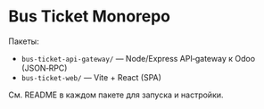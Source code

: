 # Bus Ticket Monorepo

Пакеты:
- `bus-ticket-api-gateway/` — Node/Express API‑gateway к Odoo (JSON‑RPC)
- `bus-ticket-web/` — Vite + React (SPA)

См. README в каждом пакете для запуска и настройки.
